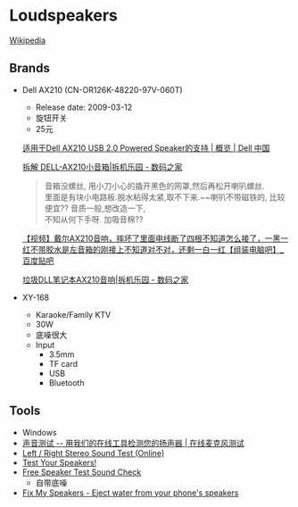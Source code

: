 # Loudspeakers
[Wikipedia](https://en.wikipedia.org/wiki/Loudspeaker)

## Brands
- Dell AX210 (CN-OR126K-48220-97V-060T)
  - Release date: 2009-03-12
  - 旋钮开关
  - 25元
  
  [适用于Dell AX210 USB 2.0 Powered Speaker的支持 | 概览 | Dell 中国](https://www.dell.com/support/product-details/zh-cn/product/dell-ax210/overview)

  [拆解 DELL-AX210小音箱|拆机乐园 - 数码之家](http://bbs.mydigit.cn/read.php?tid=433819&fpage=89)
  > 音箱没螺丝, 用小刀小心的撬开黑色的网罩,然后再松开喇叭螺丝.  
  > 里面是有块小电路板.脱水粘得太紧,取不下来.~~喇叭不带磁铁的, 比较便宜?? 音质一般,想改造一下,  
  > 不知从何下手呀. 加吸音棉??

  [【视频】戴尔AX210音响，摔坏了里面电线断了四根不知道怎么接了，一黑一红不带胶水是左音箱的刚接上不知道对不对，还剩一白一红【组装电脑吧】\_百度贴吧](https://tieba.baidu.com/p/6389878937)

  [垃圾DLL笔记本AX210音响|拆机乐园 - 数码之家](http://bbs.mydigit.cn/read.php?tid=2197083&fpage=89)

- XY-168
  - Karaoke/Family KTV
  - 30W
  - 底噪很大
  - Input
    - 3.5mm
    - TF card
    - USB
    - Bluetooth

## Tools
- Windows
- [声音测试 -- 用我们的在线工具检测您的扬声器 | 在线麦克风测试](https://www.onlinemictest.com/zh/sound-test/)
- [Left / Right Stereo Sound Test (Online)](https://www.audiocheck.net/audiotests_stereo.php)
- [Test Your Speakers!](https://www.youtube.com/watch?v=URrEtyFSENc)
- [Free Speaker Test Sound Check](https://www.superteachertools.us/soundCheck/)
  - 自带底噪
- [Fix My Speakers - Eject water from your phone's speakers](https://fixmyspeakers.com/)
